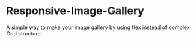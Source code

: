# Responsive-Image-Gallery
A simple way to make your image gallery by using flex instead of complex Grid structure.

